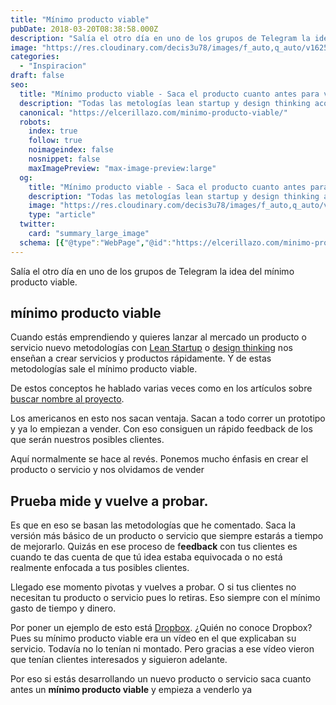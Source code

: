 ```yaml
---
title: "Mínimo producto viable"
pubDate: 2018-03-20T08:38:58.000Z
description: "Salía el otro día en uno de los grupos de Telegram la idea del mínimo producto viable."
image: "https://res.cloudinary.com/decis3u78/images/f_auto,q_auto/v1625723386/minimo-producto-viable_lh2stt_722854c7_7226f210/minimo-producto-viable_lh2stt_722854c7_7226f210.jpg?_i=AA"
categories:
  - "Inspiracion"
draft: false
seo:
  title: "Mínimo producto viable - Saca el producto cuanto antes para venderlo"
  description: "Todas las metologías lean startup y design thinking aconsejan sacar cuanto antes un mínimo producto viable. Para ver si tu producto le interesa a tus clientes o tienes que cambiarlo. Inmediatamente según se saca ponerlo a vender para luego pivotar la idea sino es válida"
  canonical: "https://elcerillazo.com/minimo-producto-viable/"
  robots:
    index: true
    follow: true
    noimageindex: false
    nosnippet: false
    maxImagePreview: "max-image-preview:large"
  og:
    title: "Mínimo producto viable - Saca el producto cuanto antes para venderlo"
    description: "Todas las metologías lean startup y design thinking aconsejan sacar cuanto antes un mínimo producto viable. Para ver si tu producto le interesa a tus clientes o tienes que cambiarlo. Inmediatamente según se saca ponerlo a vender para luego pivotar la idea sino es válida"
    image: "https://res.cloudinary.com/decis3u78/images/f_auto,q_auto/v1625723386/minimo-producto-viable_lh2stt_722854c7_7226f210/minimo-producto-viable_lh2stt_722854c7_7226f210.jpg?_i=AA"
    type: "article"
  twitter:
    card: "summary_large_image"
  schema: [{"@type":"WebPage","@id":"https://elcerillazo.com/minimo-producto-viable/","url":"https://elcerillazo.com/minimo-producto-viable/","name":"Mínimo producto viable - Saca el producto cuanto antes para venderlo","isPartOf":{"@id":"https://elcerillazo.com/#website"},"primaryImageOfPage":{"@id":"https://elcerillazo.com/minimo-producto-viable/#primaryimage"},"image":{"@id":"https://elcerillazo.com/minimo-producto-viable/#primaryimage"},"thumbnailUrl":"https://res.cloudinary.com/decis3u78/images/f_auto,q_auto/v1625723386/minimo-producto-viable_lh2stt_722854c7_7226f210/minimo-producto-viable_lh2stt_722854c7_7226f210.jpg?_i=AA","datePublished":"2018-03-20T09:38:58+00:00","dateModified":"2018-03-20T11:14:35+00:00","author":{"@id":"https://elcerillazo.com/#/schema/person/368d5b496aeaf077b307f248a72abcd9"},"description":"Todas las metologías lean startup y design thinking aconsejan sacar cuanto antes un mínimo producto viable. Para ver si tu producto le interesa a tus clientes o tienes que cambiarlo. Inmediatamente según se saca ponerlo a vender para luego pivotar la idea sino es válida","breadcrumb":{"@id":"https://elcerillazo.com/minimo-producto-viable/#breadcrumb"},"inLanguage":"es","potentialAction":[{"@type":"ReadAction","target":["https://elcerillazo.com/minimo-producto-viable/"]}]},{"@type":"ImageObject","inLanguage":"es","@id":"https://elcerillazo.com/minimo-producto-viable/#primaryimage","url":"https://res.cloudinary.com/decis3u78/images/f_auto,q_auto/v1625723386/minimo-producto-viable_lh2stt_722854c7_7226f210/minimo-producto-viable_lh2stt_722854c7_7226f210.jpg?_i=AA","contentUrl":"https://res.cloudinary.com/decis3u78/images/f_auto,q_auto/v1625723386/minimo-producto-viable_lh2stt_722854c7_7226f210/minimo-producto-viable_lh2stt_722854c7_7226f210.jpg?_i=AA","width":1024,"height":684,"caption":"mínimo producto viable"},{"@type":"BreadcrumbList","@id":"https://elcerillazo.com/minimo-producto-viable/#breadcrumb","itemListElement":[{"@type":"ListItem","position":1,"name":"Portada","item":"https://elcerillazo.com/"},{"@type":"ListItem","position":2,"name":"Mínimo producto viable"}]},{"@type":"WebSite","@id":"https://elcerillazo.com/#website","url":"https://elcerillazo.com/","name":"El Cerillazo","description":"De pequeño hacía hogueras y jugaba con cerillas","potentialAction":[{"@type":"SearchAction","target":{"@type":"EntryPoint","urlTemplate":"https://elcerillazo.com/?s={search_term_string}"},"query-input":{"@type":"PropertyValueSpecification","valueRequired":true,"valueName":"search_term_string"}}],"inLanguage":"es"},{"@type":"Person","@id":"https://elcerillazo.com/#/schema/person/368d5b496aeaf077b307f248a72abcd9","name":"montywp","url":"https://elcerillazo.com/author/montywp/"}]
---
```


Salía el otro día en uno de los grupos de Telegram la idea del mínimo producto viable.

## mínimo producto viable

Cuando estás emprendiendo y quieres lanzar al mercado un producto o servicio nuevo metodologías con [Lean Startup](https://unimooc.com/que-es-lean-startup/) o [design thinking](https://www.innovationfactoryinstitute.com/blog/que-es-el-design-thinking/) nos enseñan a crear servicios y productos rápidamente. Y de estas metodologías sale el mínimo producto viable.

De estos conceptos he hablado varias veces como en los artículos sobre [buscar nombre al proyecto](https://elcerillazo.com/nombre-para-un-proyecto/).

Los americanos en esto nos sacan ventaja. Sacan a todo correr un prototipo y ya lo empiezan a vender. Con eso consiguen un rápido feedback de los que serán nuestros posibles clientes.

Aquí normalmente se hace al revés. Ponemos mucho énfasis en crear el producto o servicio y nos olvidamos de vender

## Prueba mide y vuelve a probar.

Es que en eso se basan las metodologías que he comentado. Saca la versión más básico de un producto o servicio que siempre estarás a tiempo de mejorarlo. Quizás en ese proceso de f**eedback** con tus clientes es cuando te das cuenta de que tú idea estaba equivocada o no está realmente enfocada a tus posibles clientes.

Llegado ese momento pivotas y vuelves a probar. O si tus clientes no necesitan tu producto o servicio pues lo retiras. Eso siempre con el mínimo gasto de tiempo y dinero.

Por poner un ejemplo de esto está [Dropbox](https://www.dropbox.com/). ¿Quién no conoce Dropbox? Pues su mínimo producto viable era un vídeo en el que explicaban su servicio. Todavía no lo tenían ni montado. Pero gracias a ese vídeo vieron que tenían clientes interesados y siguieron adelante.

Por eso si estás desarrollando un nuevo producto o servicio saca cuanto antes un **mínimo producto viable** y empieza a venderlo ya